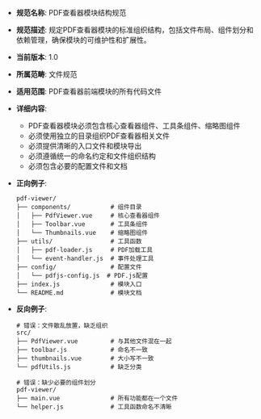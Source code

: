 - **规范名称**: PDF查看器模块结构规范
- **规范描述**: 规定PDF查看器模块的标准组织结构，包括文件布局、组件划分和依赖管理，确保模块的可维护性和扩展性。
- **当前版本**: 1.0
- **所属范畴**: 文件规范
- **适用范围**: PDF查看器前端模块的所有代码文件
- **详细内容**: 
  - PDF查看器模块必须包含核心查看器组件、工具条组件、缩略图组件
  - 必须使用独立的目录组织PDF查看器相关文件
  - 必须提供清晰的入口文件和模块导出
  - 必须遵循统一的命名约定和文件组织结构
  - 必须包含必要的配置文件和文档

- **正向例子**:
  ```
  pdf-viewer/
  ├── components/           # 组件目录
  │   ├── PdfViewer.vue     # 核心查看器组件
  │   ├── Toolbar.vue       # 工具条组件
  │   └── Thumbnails.vue    # 缩略图组件
  ├── utils/                # 工具函数
  │   ├── pdf-loader.js     # PDF加载工具
  │   └── event-handler.js  # 事件处理工具
  ├── config/               # 配置文件
  │   └── pdfjs-config.js  # PDF.js配置
  ├── index.js              # 模块入口
  └── README.md             # 模块文档
  ```

- **反向例子**:
  ```
  # 错误：文件散乱放置，缺乏组织
  src/
  ├── PdfViewer.vue         # 与其他文件混在一起
  ├── toolbar.js            # 命名不一致
  ├── thumbnails.vue        # 大小写不一致
  └── pdfUtils.js           # 缺乏分类
  
  # 错误：缺少必要的组件划分
  pdf-viewer/
  ├── main.vue              # 所有功能都在一个文件
  └── helper.js             # 工具函数命名不清晰
  ```